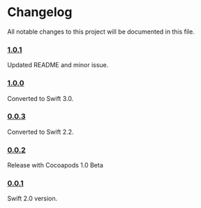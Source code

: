 # Changelog
All notable changes to this project will be documented in this file.


### [1.0.1](https://github.com/andr3a88/ASProgressHud/tree/1.0.1)
Updated README and minor issue.

### [1.0.0](https://github.com/andr3a88/ASProgressHud/tree/1.0.0)

Converted to Swift 3.0.

### [0.0.3](https://github.com/andr3a88/ASProgressHud/tree/0.0.3)

Converted to Swift 2.2.

### [0.0.2](https://github.com/andr3a88/ASProgressHud/tree/0.0.2)

Release with Cocoapods 1.0 Beta

### [0.0.1](https://github.com/andr3a88/ASProgressHud/tree/0.0.1)

Swift 2.0 version.